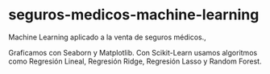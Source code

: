 # seguros-medicos-machine-learning
Machine Learning aplicado a la venta de seguros médicos., 

Graficamos con Seaborn y Matplotlib. Con Scikit-Learn usamos algoritmos como Regresión Lineal, Regresión Ridge, Regresión Lasso y Random Forest.
